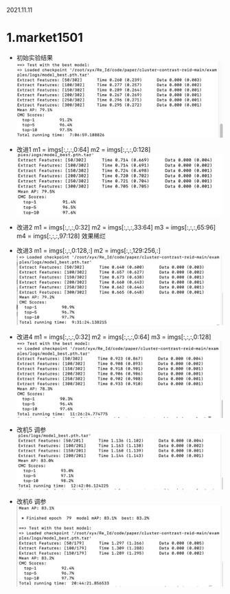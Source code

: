 2021.11.11

# 1.market1501

- 初始实验结果
![p1](/assets/ims/2021.11/p1.png)

- 改进1
            m1 = imgs[:,:,:,0:64]
            m2 = imgs[:,:,:,0:128]
![p2](/assets/ims/2021.11/p2.png)
- 改进2
            m1 = imgs[:,:,:,0:32]
            m2 = imgs[:,:,:,33:64]
            m3 = imgs[:,:,:,65:96]
            m4 = imgs[:,:,:,97:128]
效果稀烂

- 改进3
            m1 = imgs[:,:,0:128,:]
            m2 = imgs[:,:,129:256,:]
![p2](/assets/ims/2021.11/p3.png)

- 改进4
             m1 = imgs[:,:,:,0:32]
            m2 = imgs[:,:,:,0:64]
            m3 = imgs[:,:,:,0:128]
![p2](/assets/ims/2021.11/p4.png)


- 改机5
  调参
![p2](/assets/ims/2021.11/p5.png)

- 改机6
  调参
![p2](/assets/ims/2021.11/p6.png)

